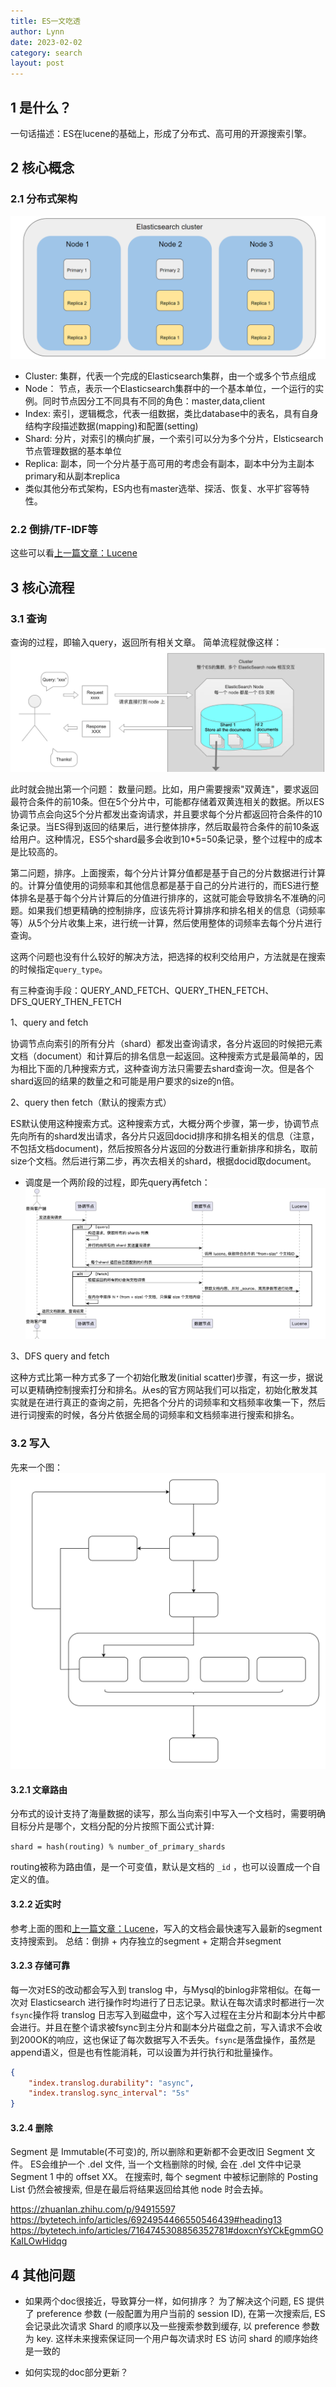 ```yaml
---
title: ES一文吃透
author: Lynn
date: 2023-02-02
category: search
layout: post
---
```


## 1 是什么？
一句话描述：ES在lucene的基础上，形成了分布式、高可用的开源搜索引擎。

## 2 核心概念

### 2.1 分布式架构
![ES-Cluster](/assets/es-cluster.png)
- Cluster: 集群，代表一个完成的Elasticsearch集群，由一个或多个节点组成
- Node： 节点，表示一个Elasticsearch集群中的一个基本单位，一个运行的实例。同时节点因分工不同具有不同的角色：master,data,client
- Index: 索引，逻辑概念，代表一组数据，类比database中的表名，具有自身结构字段描述数据(mapping)和配置(setting)
- Shard: 分片，对索引的横向扩展，一个索引可以分为多个分片，Elsticsearch 节点管理数据的基本单位
- Replica: 副本，同一个分片基于高可用的考虑会有副本，副本中分为主副本primary和从副本replica
- 类似其他分布式架构，ES内也有master选举、探活、恢复、水平扩容等特性。

### 2.2 倒排/TF-IDF等
这些可以看[上一篇文章：Lucene](http://liujinduo.com/search/2023-01-02-lucene.html)

## 3 核心流程
### 3.1 查询
查询的过程，即输入query，返回所有相关文章。
简单流程就像这样：
![es-search-simple](/assets/es-query-simple.png)

此时就会抛出第一个问题：
数量问题。比如，用户需要搜索"双黄连"，要求返回最符合条件的前10条。但在5个分片中，可能都存储着双黄连相关的数据。所以ES协调节点会向这5个分片都发出查询请求，并且要求每个分片都返回符合条件的10条记录。当ES得到返回的结果后，进行整体排序，然后取最符合条件的前10条返给用户。这种情况，ES5个shard最多会收到10*5=50条记录，整个过程中的成本是比较高的。

第二问题，排序。上面搜索，每个分片计算分值都是基于自己的分片数据进行计算的。计算分值使用的词频率和其他信息都是基于自己的分片进行的，而ES进行整体排名是基于每个分片计算后的分值进行排序的，这就可能会导致排名不准确的问题。如果我们想更精确的控制排序，应该先将计算排序和排名相关的信息（词频率等）从5个分片收集上来，进行统一计算，然后使用整体的词频率去每个分片进行查询。

这两个问题也没有什么较好的解决方法，把选择的权利交给用户，方法就是在搜索的时候指定`query_type`。

有三种查询手段：QUERY_AND_FETCH、QUERY_THEN_FETCH、DFS_QUERY_THEN_FETCH

1、query and fetch

协调节点向索引的所有分片（shard）都发出查询请求，各分片返回的时候把元素文档（document）和计算后的排名信息一起返回。这种搜索方式是最简单的，因为相比下面的几种搜索方式，这种查询方法只需要去shard查询一次。但是各个shard返回的结果的数量之和可能是用户要求的size的n倍。

2、query then fetch（默认的搜索方式）

ES默认使用这种搜索方式。这种搜索方式，大概分两个步骤，第一步，协调节点先向所有的shard发出请求，各分片只返回docid排序和排名相关的信息（注意，不包括文档document)，然后按照各分片返回的分数进行重新排序和排名，取前size个文档。然后进行第二步，再次去相关的shard，根据docid取document。
- 调度是一个两阶段的过程，即先query再fetch：
![es-search-process](/assets/es-search-process.png)

3、DFS query and fetch

这种方式比第一种方式多了一个初始化散发(initial scatter)步骤，有这一步，据说可以更精确控制搜索打分和排名。从es的官方网站我们可以指定，初始化散发其实就是在进行真正的查询之前，先把各个分片的词频率和文档频率收集一下，然后进行词搜索的时候，各分片依据全局的词频率和文档频率进行搜索和排名。




### 3.2 写入
先来一个图：
![es-write](/assets/es-write.svg)

#### 3.2.1 文章路由

分布式的设计支持了海量数据的读写，那么当向索引中写入一个文档时，需要明确目标分片是哪个，文档分配的分片按照下面公式计算:

```shard = hash(routing) % number_of_primary_shards```

routing被称为路由值，是一个可变值，默认是文档的 `_id` ，也可以设置成一个自定义的值。

#### 3.2.2 近实时
参考上面的图和[上一篇文章：Lucene](http://liujinduo.com/search/2023-01-02-lucene.html)，写入的文档会最快速写入最新的segment支持搜索到。
总结：倒排 + 内存独立的segment + 定期合并segment

#### 3.2.3 存储可靠
每一次对ES的改动都会写入到 translog 中，与Mysql的binlog非常相似。在每一次对 Elasticsearch 进行操作时均进行了日志记录。默认在每次请求时都进行一次`fsync`操作将 translog 日志写入到磁盘中，这个写入过程在主分片和副本分片中都会进行。并且在整个请求被fsync到主分片和副本分片磁盘之前，写入请求不会收到200OK的响应，这也保证了每次数据写入不丢失。`fsync`是落盘操作，虽然是append语义，但是也有性能消耗，可以设置为并行执行和批量操作。
```json
{
    "index.translog.durability": "async",
    "index.translog.sync_interval": "5s"
}
```


#### 3.2.4 删除
Segment 是 Immutable(不可变)的, 所以删除和更新都不会更改旧 Segment 文件。
ES会维护一个 .del 文件, 当一个文档删除的时候, 会在 .del 文件中记录 Segment 1 中的 offset XX。 在搜索时, 每个 segment 中被标记删除的 Posting List 仍然会被搜索, 但是在最后将结果返回给其他 node 时会去掉。

https://zhuanlan.zhihu.com/p/94915597
https://bytetech.info/articles/6924954466550546439#heading13
https://bytetech.info/articles/7164745308856352781#doxcnYsYCkEgmmGOKaILOwHidqg

## 4 其他问题
- 如果两个doc很接近，导致算分一样，如何排序？
为了解决这个问题, ES 提供了 preference 参数 (一般配置为用户当前的 session ID), 在第一次搜索后, ES 会记录此次请求 Shard 的顺序以及一些搜索参数到缓存, 以 preference 参数为 key. 这样未来搜索保证同一个用户每次请求时 ES 访问 shard 的顺序始终是一致的

- 如何实现的doc部分更新？